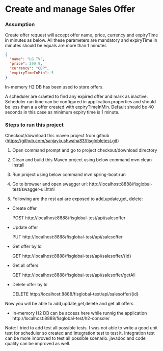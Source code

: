 # Create and manage Sales Offer
### Assumption
Create offer request will accept offer name, price, currency and expiryTime in minutes as below. All these parameters are mandatory and expiryTime in minutes should be equals are more than 1 minutes
``` json
{
  "name": "LG TV",
  "price": 299.9,
  "currency": "GBP",
  "expiryTimeInMin": 5
}
```
In-memory H2 DB has been used to store offers.

A scheduler are craeted to find any expired offer and mark as inactive. Scheduler run time can be configured in application.properties and should be less than a a offer created with expiryTimeInMin. Default should be 40 seconds in this case as minimum expiry time is 1 minute.



### Steps to run this project
Checkout/download this maven project from github (https://github.com/sanjaykushwaha83/fisglobletest.git)

1. Open command prompt and go to project checkout/download directory 
2. Clean and build this Maven project using below command
   mvn clean install
3. Run project using below command
   mvn spring-boot:run
4. Go to browser and open swagger url: http://localhost:8888/fisglobal-test/swagger-ui.html

5. Following are the rest api are exposed to add,update,get, delete:
  
  * Create offer 
  
     POST http://localhost:8888/fisglobal-test/api/salesoffer
  * Update offer 


     PUT http://localhost:8888/fisglobal-test/api/salesoffer
  * Get offer by Id

     GET http://localhost:8888/fisglobal-test/api/salesoffer/{id}
  * Get all offers 
  
     GET http://localhost:8888/fisglobal-test/api/salesoffer/getAll
  * Delete offer by Id
  
     DELETE http://localhost:8888/fisglobal-test/api/salesoffer/{id}
     
Now you will be able to add,update,get,delete and get all offers.

- In-memory H2 DB can be access here while runnig the application http://localhost:8888/fisglobal-test/h2-console/

Note: I tried to add test all possible tests. I was not able to write a good unit test for scheduler so created and Integration test to test it. Integration test can be more improved to test all possible scenario.
javadoc and code quality can be improved as well.

